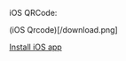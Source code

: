 iOS QRCode:

(iOS Qrcode)[/download.png]

[Install iOS app](itms-services://?action=download-manifest&url=https://raw.githubusercontent.com/chabok-io/chabok-assets/master/sample-app/chabok_sample.plist)
